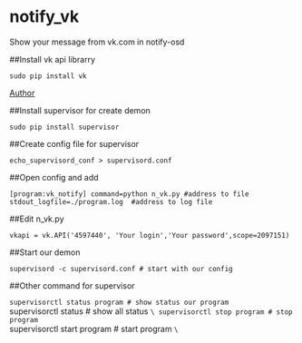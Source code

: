 notify_vk
=========

Show your message from vk.com in notify-osd

##Install vk api librarry

`sudo pip install vk`
 
[Author](https://github.com/dimka665/vk)
 
##Install supervisor for create demon
 
`sudo pip install supervisor` 
 
##Create config file for supervisor
 
`echo_supervisord_conf > supervisord.conf`
 
##Open config and add

`[program:vk_notify]
command=python n_vk.py #address to file
stdout_logfile=./program.log  #address to log file `

##Edit n_vk.py

`vkapi = vk.API('4597440', 'Your login','Your password',scope=2097151)`

##Start our demon

`supervisord -c supervisord.conf # start with our config`

##Other command for supervisor

`supervisorctl status program # show status our program `\
supervisorctl status # show all status ` \
supervisorctl stop program # stop program `\
supervisorctl start program # start program `\`
 
